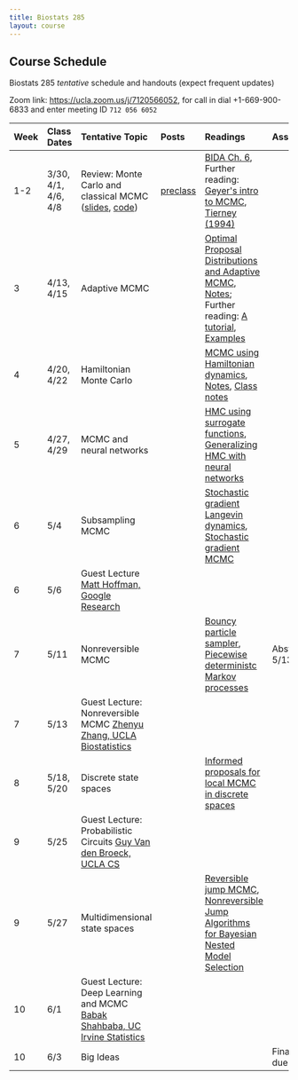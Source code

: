 ```yaml
---
title: Biostats 285
layout: course
---
```


## Course Schedule

Biostats 285 _tentative_ schedule and handouts (expect frequent updates)

Zoom link: <https://ucla.zoom.us/j/7120566052>, for call in dial +1-669-900-6833 and enter meeting ID `712 056 6052`

| Week | Class Dates | Tentative Topic | Posts | Readings | Assignments
|:-----------|:-----------|:------------|:------------|:------------|:------------|
|  1-2 | 3/30, 4/1, 4/6, 4/8   | Review: Monte Carlo and classical MCMC ([slides](https://ucla-biostats-285.github.io/slides/ABC_Lecture1.pdf), [code](https://ucla-biostats-285.github.io/code/ABC_Lecture1.R)) | [preclass](https://ucla-biostats-285.github.io/biostats285spring2021/2021/03/12/preclass.html) | [BIDA Ch. 6](https://ucla-biostats-285.github.io/reading/BIDA.pdf), Further reading: [Geyer's intro to MCMC](https://ucla-biostats-285.github.io/reading/GeyerIntro.pdf), [Tierney (1994)](https://ucla-biostats-285.github.io/reading/Tierney.pdf)
|  3 | 4/13, 4/15 | Adaptive MCMC | | [Optimal Proposal Distributions and Adaptive MCMC](https://ucla-biostats-285.github.io/reading/AdaptiveMCMC.pdf), [Notes](https://ucla-biostats-285.github.io/notes/Optimal_Proposal_Dist.pdf); Further reading: [A tutorial](https://ucla-biostats-285.github.io/reading/andrieu-thoms.pdf), [Examples](https://ucla-biostats-285.github.io/reading/Examples.pdf)
|  4 | 4/20, 4/22 | Hamiltonian Monte Carlo | | [MCMC using Hamiltonian dynamics](https://ucla-biostats-285.github.io/reading/Neal2011.pdf), [Notes](https://ucla-biostats-285.github.io/notes/HMC.pdf), [Class notes](https://ucla-biostats-285.github.io/notes/hmcClassNotes.pdf)
|  5 | 4/27, 4/29   | MCMC and neural networks | | [HMC using surrogate functions](https://ucla-biostats-285.github.io/reading/Zhang2017.pdf), [Generalizing HMC with neural networks](https://ucla-biostats-285.github.io/reading/Levy2018.pdf)
|  6 | 5/4 | Subsampling MCMC | | [Stochastic gradient Langevin dynamics](https://ucla-biostats-285.github.io/reading/WellingTeh2011.pdf), [Stochastic gradient MCMC](https://ucla-biostats-285.github.io/reading/sgMCMC.pdf)
| 6 | 5/6 | Guest Lecture [Matt Hoffman, Google Research](http://matthewdhoffman.com/) |||
|  7 | 5/11 | Nonreversible MCMC | | [Bouncy particle sampler](https://ucla-biostats-285.github.io/reading/BPS.pdf),  [Piecewise deterministc Markov processes](https://ucla-biostats-285.github.io/reading/piecewiseDeterministic.pdf)| Abstract, due 5/13
| 7 | 5/13 | Guest Lecture: Nonreversible MCMC [Zhenyu Zhang, UCLA Biostatistics](https://sites.google.com/view/zhenyuzhang) |||
|  8 | 5/18, 5/20 | Discrete state spaces | | [Informed proposals for local MCMC in discrete spaces](https://ucla-biostats-285.github.io/reading/zanella2020.pdf) |
| 9 | 5/25 | Guest Lecture: Probabilistic Circuits [Guy Van den Broeck, UCLA CS](https://web.cs.ucla.edu/~guyvdb/) |||
|  9 | 5/27   | Multidimensional state spaces | |[Reversible jump MCMC](https://ucla-biostats-285.github.io/reading/reversibleJump.pdf), [Nonreversible Jump Algorithms for Bayesian Nested Model Selection](https://ucla-biostats-285.github.io/reading/nonreversibleJump.pdf)
| 10 | 6/1 | Guest Lecture: Deep Learning and MCMC [Babak Shahbaba, UC Irvine Statistics](https://www.ics.uci.edu/~babaks/) | | |
| 10 | 6/3 | Big Ideas | | |Final project, due 6/3
